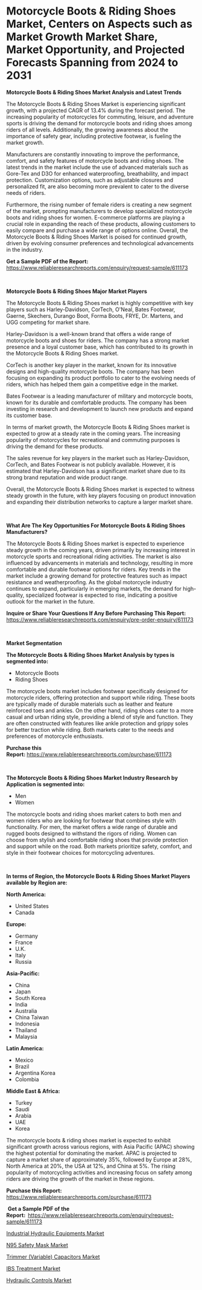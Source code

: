 <p><h1>Motorcycle Boots & Riding Shoes Market, Centers on Aspects such as Market Growth Market Share, Market Opportunity, and Projected Forecasts Spanning from 2024 to 2031</h1></p><p><strong>Motorcycle Boots & Riding Shoes Market Analysis and Latest Trends</strong></p>
<p><p>The Motorcycle Boots & Riding Shoes Market is experiencing significant growth, with a projected CAGR of 13.4% during the forecast period. The increasing popularity of motorcycles for commuting, leisure, and adventure sports is driving the demand for motorcycle boots and riding shoes among riders of all levels. Additionally, the growing awareness about the importance of safety gear, including protective footwear, is fueling the market growth.</p><p>Manufacturers are constantly innovating to improve the performance, comfort, and safety features of motorcycle boots and riding shoes. The latest trends in the market include the use of advanced materials such as Gore-Tex and D3O for enhanced waterproofing, breathability, and impact protection. Customization options, such as adjustable closures and personalized fit, are also becoming more prevalent to cater to the diverse needs of riders.</p><p>Furthermore, the rising number of female riders is creating a new segment of the market, prompting manufacturers to develop specialized motorcycle boots and riding shoes for women. E-commerce platforms are playing a crucial role in expanding the reach of these products, allowing customers to easily compare and purchase a wide range of options online. Overall, the Motorcycle Boots & Riding Shoes Market is poised for continued growth, driven by evolving consumer preferences and technological advancements in the industry.</p></p>
<p><strong>Get a Sample PDF of the Report:&nbsp;</strong> <a href="https://www.reliableresearchreports.com/enquiry/request-sample/611173">https://www.reliableresearchreports.com/enquiry/request-sample/611173</a></p>
<p>&nbsp;</p>
<p><strong>Motorcycle Boots & Riding Shoes Major Market Players</strong></p>
<p><p>The Motorcycle Boots & Riding Shoes market is highly competitive with key players such as Harley-Davidson, CorTech, O'Neal, Bates Footwear, Gaerne, Skechers, Durango Boot, Forma Boots, FRYE, Dr. Martens, and UGG competing for market share. </p><p>Harley-Davidson is a well-known brand that offers a wide range of motorcycle boots and shoes for riders. The company has a strong market presence and a loyal customer base, which has contributed to its growth in the Motorcycle Boots & Riding Shoes market.</p><p>CorTech is another key player in the market, known for its innovative designs and high-quality motorcycle boots. The company has been focusing on expanding its product portfolio to cater to the evolving needs of riders, which has helped them gain a competitive edge in the market.</p><p>Bates Footwear is a leading manufacturer of military and motorcycle boots, known for its durable and comfortable products. The company has been investing in research and development to launch new products and expand its customer base.</p><p>In terms of market growth, the Motorcycle Boots & Riding Shoes market is expected to grow at a steady rate in the coming years. The increasing popularity of motorcycles for recreational and commuting purposes is driving the demand for these products. </p><p>The sales revenue for key players in the market such as Harley-Davidson, CorTech, and Bates Footwear is not publicly available. However, it is estimated that Harley-Davidson has a significant market share due to its strong brand reputation and wide product range. </p><p>Overall, the Motorcycle Boots & Riding Shoes market is expected to witness steady growth in the future, with key players focusing on product innovation and expanding their distribution networks to capture a larger market share.</p></p>
<p>&nbsp;</p>
<p><strong>What Are The Key Opportunities For Motorcycle Boots & Riding Shoes Manufacturers?</strong></p>
<p><p>The Motorcycle Boots & Riding Shoes market is expected to experience steady growth in the coming years, driven primarily by increasing interest in motorcycle sports and recreational riding activities. The market is also influenced by advancements in materials and technology, resulting in more comfortable and durable footwear options for riders. Key trends in the market include a growing demand for protective features such as impact resistance and weatherproofing. As the global motorcycle industry continues to expand, particularly in emerging markets, the demand for high-quality, specialized footwear is expected to rise, indicating a positive outlook for the market in the future.</p></p>
<p><strong>Inquire or Share Your Questions If Any Before Purchasing This Report:</strong> <a href="https://www.reliableresearchreports.com/enquiry/pre-order-enquiry/611173">https://www.reliableresearchreports.com/enquiry/pre-order-enquiry/611173</a></p>
<p>&nbsp;</p>
<p><strong>Market Segmentation</strong></p>
<p><strong>The Motorcycle Boots & Riding Shoes Market Analysis by types is segmented into:</strong></p>
<p><ul><li>Motorcycle Boots</li><li>Riding Shoes</li></ul></p>
<p><p>The motorcycle boots market includes footwear specifically designed for motorcycle riders, offering protection and support while riding. These boots are typically made of durable materials such as leather and feature reinforced toes and ankles. On the other hand, riding shoes cater to a more casual and urban riding style, providing a blend of style and function. They are often constructed with features like ankle protection and grippy soles for better traction while riding. Both markets cater to the needs and preferences of motorcycle enthusiasts.</p></p>
<p><strong>Purchase this Report:&nbsp;</strong><a href="https://www.reliableresearchreports.com/purchase/611173">https://www.reliableresearchreports.com/purchase/611173</a></p>
<p>&nbsp;</p>
<p><strong>The Motorcycle Boots & Riding Shoes Market Industry Research by Application is segmented into:</strong></p>
<p><ul><li>Men</li><li>Women</li></ul></p>
<p><p>The motorcycle boots and riding shoes market caters to both men and women riders who are looking for footwear that combines style with functionality. For men, the market offers a wide range of durable and rugged boots designed to withstand the rigors of riding. Women can choose from stylish and comfortable riding shoes that provide protection and support while on the road. Both markets prioritize safety, comfort, and style in their footwear choices for motorcycling adventures.</p></p>
<p>&nbsp;</p>
<p><strong>In terms of Region, the Motorcycle Boots & Riding Shoes Market Players available by Region are:</strong></p>
<p>
    <p> <strong> North America: </strong>
        <ul>
            <li>United States</li>
            <li>Canada</li>
        </ul>
        </p> 
    <p> <strong> Europe: </strong>
        <ul>
            <li>Germany</li>
            <li>France</li>
            <li>U.K.</li>
            <li>Italy</li>
            <li>Russia</li>
        </ul>
        </p> 
    <p> <strong> Asia-Pacific: </strong>
        <ul>
            <li>China</li>
            <li>Japan</li>
            <li>South Korea</li>
            <li>India</li>
            <li>Australia</li>
            <li>China Taiwan</li>
            <li>Indonesia</li>
            <li>Thailand</li>
            <li>Malaysia</li>
        </ul>
        </p> 
    <p> <strong> Latin America: </strong>
        <ul>
            <li>Mexico</li>
            <li>Brazil</li>
            <li>Argentina Korea</li>
            <li>Colombia</li>
        </ul>
        </p> 
    <p> <strong> Middle East & Africa: </strong>
        <ul>
            <li>Turkey</li>
            <li>Saudi</li>
            <li>Arabia</li>
            <li>UAE</li>
            <li>Korea</li>
        </ul>
    </p>
    </p>
<p><p>The motorcycle boots & riding shoes market is expected to exhibit significant growth across various regions, with Asia Pacific (APAC) showing the highest potential for dominating the market. APAC is projected to capture a market share of approximately 35%, followed by Europe at 28%, North America at 20%, the USA at 12%, and China at 5%. The rising popularity of motorcycling activities and increasing focus on safety among riders are driving the growth of the market in these regions.</p></p>
<p><strong>Purchase this Report: </strong><a href="https://www.reliableresearchreports.com/purchase/611173">https://www.reliableresearchreports.com/purchase/611173</a></p>
<p>&nbsp;<strong>Get a Sample PDF of the Report:&nbsp;&nbsp;</strong><a href="https://www.reliableresearchreports.com/enquiry/request-sample/611173">https://www.reliableresearchreports.com/enquiry/request-sample/611173</a></p>
<p><strong></strong></p>
<p><p><a href="https://issuu.com/reportprime-2/docs/industrial-hydraulic-equipments-market-size-2030.p">Industrial Hydraulic Equipments Market</a></p><p><a href="https://github.com/AKSHATREPORTPRIME/Market-Research-Report-List-3/blob/main/n95-safety-mask-market.md">N95 Safety Mask Market</a></p><p><a href="https://github.com/indrystar/Market-Research-Report-List-1/blob/main/trimmer-variable-capacitors-market.md">Trimmer (Variable) Capacitors Market</a></p><p><a href="https://medium.com/@sarahchavez1995/ibs-treatment-market-trends-and-market-analysis-forecasted-for-period-2024-2031-8375af5dfc81">IBS Treatment Market</a></p><p><a href="https://issuu.com/reportprime-2/docs/hydraulic-controls-market-size-2030.pptx">Hydraulic Controls Market</a></p></p>